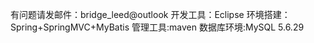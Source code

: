 有问题请发邮件：bridge_leed@outlook
开发工具：Eclipse
环境搭建：Spring+SpringMVC+MyBatis
管理工具:maven
数据库环境:MySQL 5.6.29
